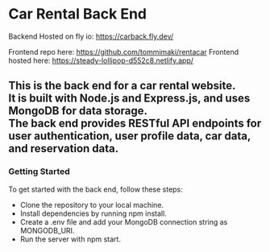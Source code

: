 # Car Rental Back End

Backend Hosted on fly io: https://carback.fly.dev/

Frontend repo here: https://github.com/tommimaki/rentacar
Frontend hosted here: https://steady-lollipop-d552c8.netlify.app/

## This is the back end for a car rental website. <br /> It is built with Node.js and Express.js, and uses MongoDB for data storage. <br /> The back end provides RESTful API endpoints for user authentication, user profile data, car data, and reservation data.

### Getting Started
To get started with the back end, follow these steps:

* Clone the repository to your local machine.
* Install dependencies by running npm install.
* Create a .env file and add your MongoDB connection string as MONGODB_URI.
* Run the server with npm start.
